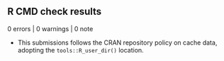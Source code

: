 ## R CMD check results

0 errors | 0 warnings | 0 note

* This submissions follows the CRAN repository policy on cache data, adopting the `tools::R_user_dir()` location. 
